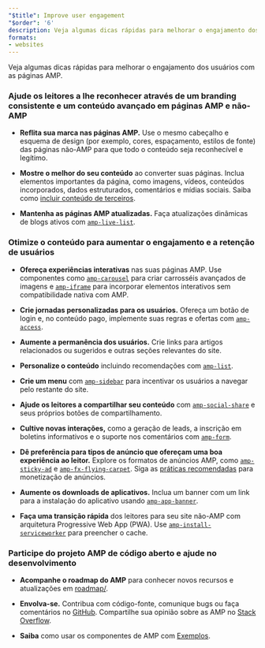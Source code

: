 ```yaml
---
"$title": Improve user engagement
"$order": '6'
description: Veja algumas dicas rápidas para melhorar o engajamento dos usuários com as páginas AMP. Ajude os leitores a lhe reconhecer através de um branding consistente e um conteúdo avançado em páginas AMP e não-AMP
formats:
- websites
---
```


Veja algumas dicas rápidas para melhorar o engajamento dos usuários com as páginas AMP.

### Ajude os leitores a lhe reconhecer através de um branding consistente e um conteúdo avançado em páginas AMP e não-AMP

- **Reflita sua marca nas páginas AMP.** Use o mesmo cabeçalho e esquema de design (por exemplo, cores, espaçamento, estilos de fonte) das páginas não-AMP para que todo o conteúdo seja reconhecível e legítimo.

- **Mostre o melhor do seu conteúdo** ao converter suas páginas. Inclua elementos importantes da página, como imagens, vídeos, conteúdos incorporados, dados estruturados, comentários e mídias sociais. Saiba como [incluir conteúdo de terceiros](../../../documentation/guides-and-tutorials/develop/media_iframes_3p/third_party_components.md).

- **Mantenha as páginas AMP atualizadas.** Faça atualizações dinâmicas de blogs ativos com [`amp-live-list`](../../../documentation/components/reference/amp-live-list.md).

### Otimize o conteúdo para aumentar o engajamento e a retenção de usuários

- **Ofereça experiências interativas** nas suas páginas AMP. Use componentes como [`amp-carousel`](../../../documentation/components/reference/amp-carousel.md) para criar carrosséis avançados de imagens e [`amp-iframe`](../../../documentation/components/reference/amp-iframe.md) para incorporar elementos interativos sem compatibilidade nativa com AMP.

- **Crie jornadas personalizadas para os usuários.** Ofereça um botão de login e, no conteúdo pago, implemente suas regras e ofertas com [`amp-access`](../../../documentation/components/reference/amp-access.md).

- **Aumente a permanência dos usuários.** Crie links para artigos relacionados ou sugeridos e outras seções relevantes do site.

- **Personalize o conteúdo** incluindo recomendações com [`amp-list`](../../../documentation/components/reference/amp-list.md).

- **Crie um menu** com [`amp-sidebar`](../../../documentation/components/reference/amp-sidebar.md) para incentivar os usuários a navegar pelo restante do site.

- **Ajude os leitores a compartilhar seu conteúdo** com [`amp-social-share`](../../../documentation/components/reference/amp-social-share.md) e seus próprios botões de compartilhamento.

- **Cultive novas interações,** como a geração de leads, a inscrição em boletins informativos e o suporte nos comentários com [`amp-form`](../../../documentation/components/reference/amp-form.md).

- **Dê preferência para tipos de anúncio que ofereçam uma boa experiência ao leitor.** Explore os formatos de anúncios AMP, como [`amp-sticky-ad`](../../../documentation/components/reference/amp-sticky-ad.md) e [`amp-fx-flying-carpet`](../../../documentation/components/reference/amp-fx-flying-carpet.md). Siga as [práticas recomendadas](../../../documentation/guides-and-tutorials/develop/monetization/index.md) para monetização de anúncios.

- **Aumente os downloads de aplicativos.** Inclua um banner com um link para a instalação do aplicativo usando [`amp-app-banner`](../../../documentation/components/reference/amp-app-banner.md).

- **Faça uma transição rápida** dos leitores para seu site não-AMP com arquitetura Progressive Web App (PWA). Use [`amp-install-serviceworker`](../../../documentation/components/reference/amp-install-serviceworker.md) para preencher o cache.

### Participe do projeto AMP de código aberto e ajude no desenvolvimento

- **Acompanhe o roadmap do AMP** para conhecer novos recursos e atualizações em [roadmap/](../../../community/roadmap.html).

- **Envolva-se.** Contribua com código-fonte, comunique bugs ou faça comentários no [GitHub](https://github.com/ampproject/amphtml/blob/master/CONTRIBUTING.md). Compartilhe sua opinião sobre as AMP no [Stack Overflow](https://stackoverflow.com/questions/tagged/amp-html).

- **Saiba** como usar os componentes de AMP com [Exemplos](../../../documentation/examples/index.html).
